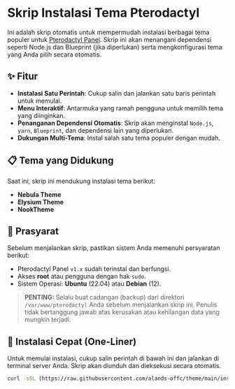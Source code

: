 # Skrip Instalasi Tema Pterodactyl

Ini adalah skrip otomatis untuk mempermudah instalasi berbagai tema populer untuk [Pterodactyl Panel](https://pterodactyl.io/). Skrip ini akan menangani dependensi seperti Node.js dan Blueprint (jika diperlukan) serta mengkonfigurasi tema yang Anda pilih secara otomatis.
## ✨ Fitur

-   **Instalasi Satu Perintah**: Cukup salin dan jalankan satu baris perintah untuk memulai.
-   **Menu Interaktif**: Antarmuka yang ramah pengguna untuk memilih tema yang diinginkan.
-   **Penanganan Dependensi Otomatis**: Skrip akan menginstal `Node.js`, `yarn`, `Blueprint`, dan dependensi lain yang diperlukan.
-   **Dukungan Multi-Tema**: Instal salah satu tema populer dengan mudah.

## 📋 Tema yang Didukung

Saat ini, skrip ini mendukung instalasi tema berikut:
-   **Nebula Theme**
-   **Elysium Theme**
-   **NookTheme**

## 🛑 Prasyarat

Sebelum menjalankan skrip, pastikan sistem Anda memenuhi persyaratan berikut:
-   Pterodactyl Panel `v1.x` sudah terinstal dan berfungsi.
-   Akses **root** atau pengguna dengan hak `sudo`.
-   Sistem Operasi: **Ubuntu** (22.04) atau **Debian** (12).

> **PENTING:** Selalu buat cadangan (backup) dari direktori `/var/www/pterodactyl` Anda sebelum menjalankan skrip ini. Penulis tidak bertanggung jawab atas kerusakan atau kehilangan data yang mungkin terjadi.

## 🚀 Instalasi Cepat (One-Liner)

Untuk memulai instalasi, cukup salin perintah di bawah ini dan jalankan di terminal server Anda. Skrip akan diunduh dan dieksekusi secara otomatis.

```bash
curl -sSL (https://raw.githubusercontent.com/alands-offc/theme/main/install.sh) | sudo bash
